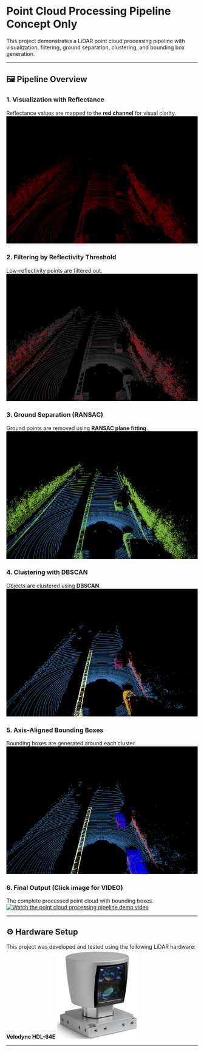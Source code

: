 # Point Cloud Processing Pipeline Concept Only

This project demonstrates a LiDAR point cloud processing pipeline with visualization, filtering, ground separation, clustering, and bounding box generation.  

---

## 🖼️ Pipeline Overview

### 1. Visualization with Reflectance  
Reflectance values are mapped to the **red channel** for visual clarity.  
![Visualization](images/Reflectance.png)

### 2. Filtering by Reflectivity Threshold  
Low-reflectivity points are filtered out.  
![Filtering](images/Threshold_Reflectance.png)

### 3. Ground Separation (RANSAC)  
Ground points are removed using **RANSAC plane fitting**.  
![Ground Separation](images/Ransac_Ground_Separation.png)

### 4. Clustering with DBSCAN  
Objects are clustered using **DBSCAN**.  
![Clustering](images/Dbscan_Clusters.png)

### 5. Axis-Aligned Bounding Boxes  
Bounding boxes are generated around each cluster.  
![Bounding Boxes](images/Bounding_Boxes_AA.png)

### 6. Final Output  (Click image for VIDEO)
The complete processed point cloud with bounding boxes.  <br>
[![Watch the point cloud processing pipeline demo video](https://img.youtube.com/vi/NG4hXilxNBk/0.jpg)](https://youtu.be/NG4hXilxNBk)

---

## ⚙️ Hardware Setup  

This project was developed and tested using the following LiDAR hardware: **Velodyne HDL-64E** 
![LiDAR Hardware](images/lidar_velodyne_kitti.jpg)

---

